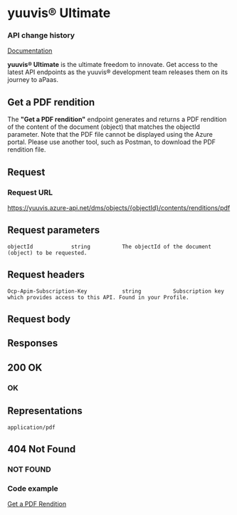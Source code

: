 # yuuvis® Ultimate

### API change history

[Documentation](https://yuuvis.portal.azure-api.net/how-to)

**yuuvis® Ultimate** is the ultimate freedom to innovate. Get access to the latest API endpoints as the yuuvis® development team releases them on its journey to aPaas.

## Get a PDF rendition

The **"Get a PDF rendition"** endpoint generates and returns a PDF rendition of the content of the document (object) that matches the objectId parameter. Note that the PDF file cannot be displayed using the Azure portal. Please use another tool, such as Postman, to download the PDF rendition file.

## Request

### Request URL

https://yuuvis.azure-api.net/dms/objects/{objectId}/contents/renditions/pdf

## Request parameters

```
objectId            string          The objectId of the document (object) to be requested.

```

## Request headers

```
Ocp-Apim-Subscription-Key           string          Subscription key which provides access to this API. Found in your Profile.

```

## Request body

## Responses

## 200 OK

### OK

## Representations

`application/pdf`

## 404 Not Found

### NOT FOUND


### Code example

[Get a PDF Rendition](./Get-a-PDF-Rendition-to-yuuvis.html)